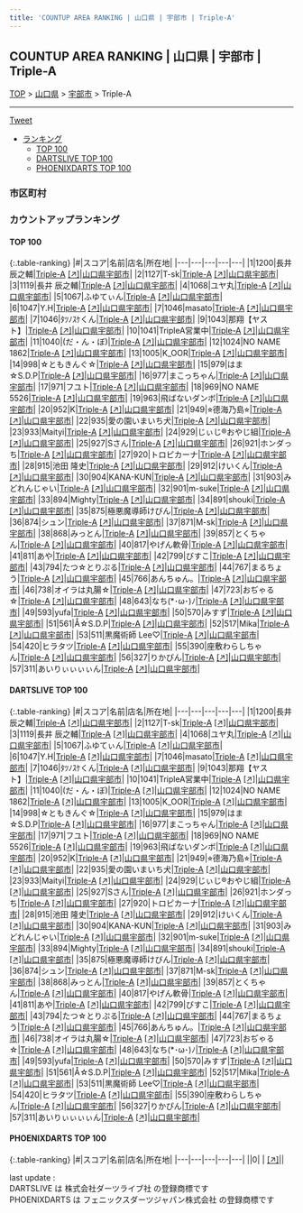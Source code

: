 ```yaml
---
title: 'COUNTUP AREA RANKING | 山口県 | 宇部市 | Triple-A'
---
```

## COUNTUP AREA RANKING | 山口県 | 宇部市 | Triple-A

[TOP](/darts/rank/) > [山口県](/darts/rank/山口県/) > [宇部市](/darts/rank/山口県/宇部市/) > Triple-A

___

<a href="https://twitter.com/share?ref_src=twsrc%5Etfw" data-text="COUNTUP AREA RANKING | 山口県宇部市Triple-A" class="twitter-share-button" data-hashtags="DARTSLIVE,PHOENIXDARTS,darts,ダーツ" data-show-count="false">Tweet</a>

* [ランキング](#カウントアップランキング)
    * [TOP 100](#top-100)
    * [DARTSLIVE TOP 100](#dartslive-top-100)
    * [PHOENIXDARTS TOP 100](#phoenixdarts-top-100)

### 市区町村

<ul>

</ul>

### カウントアップランキング

#### TOP 100



{:.table-ranking}
|#|スコア|名前|店名|所在地|
|---|---|---|---|---|
|1|1200|<span class="rank-name-dl">長井辰之輔</span>|<a href="/darts/rank/shops/3e99f50671b6b68c0d9b047a20a7ba1e.html">Triple-A</a> <a href="https://search.dartslive.com/jp/shop/3e99f50671b6b68c0d9b047a20a7ba1e">[↗]</a>|<a href="/darts/rank/山口県/宇部市">山口県宇部市</a>|
|2|1127|<span class="rank-name-dl">T-sk</span>|<a href="/darts/rank/shops/3e99f50671b6b68c0d9b047a20a7ba1e.html">Triple-A</a> <a href="https://search.dartslive.com/jp/shop/3e99f50671b6b68c0d9b047a20a7ba1e">[↗]</a>|<a href="/darts/rank/山口県/宇部市">山口県宇部市</a>|
|3|1119|<span class="rank-name-dl">長井 辰之輔</span>|<a href="/darts/rank/shops/3e99f50671b6b68c0d9b047a20a7ba1e.html">Triple-A</a> <a href="https://search.dartslive.com/jp/shop/3e99f50671b6b68c0d9b047a20a7ba1e">[↗]</a>|<a href="/darts/rank/山口県/宇部市">山口県宇部市</a>|
|4|1068|<span class="rank-name-dl">ユヤ丸</span>|<a href="/darts/rank/shops/3e99f50671b6b68c0d9b047a20a7ba1e.html">Triple-A</a> <a href="https://search.dartslive.com/jp/shop/3e99f50671b6b68c0d9b047a20a7ba1e">[↗]</a>|<a href="/darts/rank/山口県/宇部市">山口県宇部市</a>|
|5|1067|<span class="rank-name-dl">ふゆてぃん</span>|<a href="/darts/rank/shops/3e99f50671b6b68c0d9b047a20a7ba1e.html">Triple-A</a> <a href="https://search.dartslive.com/jp/shop/3e99f50671b6b68c0d9b047a20a7ba1e">[↗]</a>|<a href="/darts/rank/山口県/宇部市">山口県宇部市</a>|
|6|1047|<span class="rank-name-dl">Y.H</span>|<a href="/darts/rank/shops/3e99f50671b6b68c0d9b047a20a7ba1e.html">Triple-A</a> <a href="https://search.dartslive.com/jp/shop/3e99f50671b6b68c0d9b047a20a7ba1e">[↗]</a>|<a href="/darts/rank/山口県/宇部市">山口県宇部市</a>|
|7|1046|<span class="rank-name-dl">masato</span>|<a href="/darts/rank/shops/3e99f50671b6b68c0d9b047a20a7ba1e.html">Triple-A</a> <a href="https://search.dartslive.com/jp/shop/3e99f50671b6b68c0d9b047a20a7ba1e">[↗]</a>|<a href="/darts/rank/山口県/宇部市">山口県宇部市</a>|
|7|1046|<span class="rank-name-dl">ﾀﾂﾉｽｹくん</span>|<a href="/darts/rank/shops/3e99f50671b6b68c0d9b047a20a7ba1e.html">Triple-A</a> <a href="https://search.dartslive.com/jp/shop/3e99f50671b6b68c0d9b047a20a7ba1e">[↗]</a>|<a href="/darts/rank/山口県/宇部市">山口県宇部市</a>|
|9|1043|<span class="rank-name-dl">那翔【ヤスト】</span>|<a href="/darts/rank/shops/3e99f50671b6b68c0d9b047a20a7ba1e.html">Triple-A</a> <a href="https://search.dartslive.com/jp/shop/3e99f50671b6b68c0d9b047a20a7ba1e">[↗]</a>|<a href="/darts/rank/山口県/宇部市">山口県宇部市</a>|
|10|1041|<span class="rank-name-dl">TripleA営業中</span>|<a href="/darts/rank/shops/3e99f50671b6b68c0d9b047a20a7ba1e.html">Triple-A</a> <a href="https://search.dartslive.com/jp/shop/3e99f50671b6b68c0d9b047a20a7ba1e">[↗]</a>|<a href="/darts/rank/山口県/宇部市">山口県宇部市</a>|
|11|1040|<span class="rank-name-dl">(だ・ん・ぼ)</span>|<a href="/darts/rank/shops/3e99f50671b6b68c0d9b047a20a7ba1e.html">Triple-A</a> <a href="https://search.dartslive.com/jp/shop/3e99f50671b6b68c0d9b047a20a7ba1e">[↗]</a>|<a href="/darts/rank/山口県/宇部市">山口県宇部市</a>|
|12|1024|<span class="rank-name-dl">NO NAME 1862</span>|<a href="/darts/rank/shops/3e99f50671b6b68c0d9b047a20a7ba1e.html">Triple-A</a> <a href="https://search.dartslive.com/jp/shop/3e99f50671b6b68c0d9b047a20a7ba1e">[↗]</a>|<a href="/darts/rank/山口県/宇部市">山口県宇部市</a>|
|13|1005|<span class="rank-name-dl">K_OOR</span>|<a href="/darts/rank/shops/3e99f50671b6b68c0d9b047a20a7ba1e.html">Triple-A</a> <a href="https://search.dartslive.com/jp/shop/3e99f50671b6b68c0d9b047a20a7ba1e">[↗]</a>|<a href="/darts/rank/山口県/宇部市">山口県宇部市</a>|
|14|998|<span class="rank-name-dl">☆ともきんぐ☆</span>|<a href="/darts/rank/shops/3e99f50671b6b68c0d9b047a20a7ba1e.html">Triple-A</a> <a href="https://search.dartslive.com/jp/shop/3e99f50671b6b68c0d9b047a20a7ba1e">[↗]</a>|<a href="/darts/rank/山口県/宇部市">山口県宇部市</a>|
|15|979|<span class="rank-name-dl">はま☆S.D.P</span>|<a href="/darts/rank/shops/3e99f50671b6b68c0d9b047a20a7ba1e.html">Triple-A</a> <a href="https://search.dartslive.com/jp/shop/3e99f50671b6b68c0d9b047a20a7ba1e">[↗]</a>|<a href="/darts/rank/山口県/宇部市">山口県宇部市</a>|
|16|977|<span class="rank-name-dl">まこっちゃん</span>|<a href="/darts/rank/shops/3e99f50671b6b68c0d9b047a20a7ba1e.html">Triple-A</a> <a href="https://search.dartslive.com/jp/shop/3e99f50671b6b68c0d9b047a20a7ba1e">[↗]</a>|<a href="/darts/rank/山口県/宇部市">山口県宇部市</a>|
|17|971|<span class="rank-name-dl">フユト</span>|<a href="/darts/rank/shops/3e99f50671b6b68c0d9b047a20a7ba1e.html">Triple-A</a> <a href="https://search.dartslive.com/jp/shop/3e99f50671b6b68c0d9b047a20a7ba1e">[↗]</a>|<a href="/darts/rank/山口県/宇部市">山口県宇部市</a>|
|18|969|<span class="rank-name-dl">NO NAME 5526</span>|<a href="/darts/rank/shops/3e99f50671b6b68c0d9b047a20a7ba1e.html">Triple-A</a> <a href="https://search.dartslive.com/jp/shop/3e99f50671b6b68c0d9b047a20a7ba1e">[↗]</a>|<a href="/darts/rank/山口県/宇部市">山口県宇部市</a>|
|19|963|<span class="rank-name-dl">飛ばないダンボ</span>|<a href="/darts/rank/shops/3e99f50671b6b68c0d9b047a20a7ba1e.html">Triple-A</a> <a href="https://search.dartslive.com/jp/shop/3e99f50671b6b68c0d9b047a20a7ba1e">[↗]</a>|<a href="/darts/rank/山口県/宇部市">山口県宇部市</a>|
|20|952|<span class="rank-name-dl">K</span>|<a href="/darts/rank/shops/3e99f50671b6b68c0d9b047a20a7ba1e.html">Triple-A</a> <a href="https://search.dartslive.com/jp/shop/3e99f50671b6b68c0d9b047a20a7ba1e">[↗]</a>|<a href="/darts/rank/山口県/宇部市">山口県宇部市</a>|
|21|949|<span class="rank-name-dl">⭐︎德海乃島⭐︎</span>|<a href="/darts/rank/shops/3e99f50671b6b68c0d9b047a20a7ba1e.html">Triple-A</a> <a href="https://search.dartslive.com/jp/shop/3e99f50671b6b68c0d9b047a20a7ba1e">[↗]</a>|<a href="/darts/rank/山口県/宇部市">山口県宇部市</a>|
|22|935|<span class="rank-name-dl">愛の園いまいち犬</span>|<a href="/darts/rank/shops/3e99f50671b6b68c0d9b047a20a7ba1e.html">Triple-A</a> <a href="https://search.dartslive.com/jp/shop/3e99f50671b6b68c0d9b047a20a7ba1e">[↗]</a>|<a href="/darts/rank/山口県/宇部市">山口県宇部市</a>|
|23|933|<span class="rank-name-dl">Maityi</span>|<a href="/darts/rank/shops/3e99f50671b6b68c0d9b047a20a7ba1e.html">Triple-A</a> <a href="https://search.dartslive.com/jp/shop/3e99f50671b6b68c0d9b047a20a7ba1e">[↗]</a>|<a href="/darts/rank/山口県/宇部市">山口県宇部市</a>|
|24|929|<span class="rank-name-dl">じぃじ®おやじ組</span>|<a href="/darts/rank/shops/3e99f50671b6b68c0d9b047a20a7ba1e.html">Triple-A</a> <a href="https://search.dartslive.com/jp/shop/3e99f50671b6b68c0d9b047a20a7ba1e">[↗]</a>|<a href="/darts/rank/山口県/宇部市">山口県宇部市</a>|
|25|927|<span class="rank-name-dl">Sさん</span>|<a href="/darts/rank/shops/3e99f50671b6b68c0d9b047a20a7ba1e.html">Triple-A</a> <a href="https://search.dartslive.com/jp/shop/3e99f50671b6b68c0d9b047a20a7ba1e">[↗]</a>|<a href="/darts/rank/山口県/宇部市">山口県宇部市</a>|
|26|921|<span class="rank-name-dl">ホンダっち</span>|<a href="/darts/rank/shops/3e99f50671b6b68c0d9b047a20a7ba1e.html">Triple-A</a> <a href="https://search.dartslive.com/jp/shop/3e99f50671b6b68c0d9b047a20a7ba1e">[↗]</a>|<a href="/darts/rank/山口県/宇部市">山口県宇部市</a>|
|27|920|<span class="rank-name-dl">トロピカーナ</span>|<a href="/darts/rank/shops/3e99f50671b6b68c0d9b047a20a7ba1e.html">Triple-A</a> <a href="https://search.dartslive.com/jp/shop/3e99f50671b6b68c0d9b047a20a7ba1e">[↗]</a>|<a href="/darts/rank/山口県/宇部市">山口県宇部市</a>|
|28|915|<span class="rank-name-dl">池田 隆史</span>|<a href="/darts/rank/shops/3e99f50671b6b68c0d9b047a20a7ba1e.html">Triple-A</a> <a href="https://search.dartslive.com/jp/shop/3e99f50671b6b68c0d9b047a20a7ba1e">[↗]</a>|<a href="/darts/rank/山口県/宇部市">山口県宇部市</a>|
|29|912|<span class="rank-name-dl">けいくん</span>|<a href="/darts/rank/shops/3e99f50671b6b68c0d9b047a20a7ba1e.html">Triple-A</a> <a href="https://search.dartslive.com/jp/shop/3e99f50671b6b68c0d9b047a20a7ba1e">[↗]</a>|<a href="/darts/rank/山口県/宇部市">山口県宇部市</a>|
|30|904|<span class="rank-name-dl">KANA-KUN</span>|<a href="/darts/rank/shops/3e99f50671b6b68c0d9b047a20a7ba1e.html">Triple-A</a> <a href="https://search.dartslive.com/jp/shop/3e99f50671b6b68c0d9b047a20a7ba1e">[↗]</a>|<a href="/darts/rank/山口県/宇部市">山口県宇部市</a>|
|31|903|<span class="rank-name-dl">みどれんじゃい</span>|<a href="/darts/rank/shops/3e99f50671b6b68c0d9b047a20a7ba1e.html">Triple-A</a> <a href="https://search.dartslive.com/jp/shop/3e99f50671b6b68c0d9b047a20a7ba1e">[↗]</a>|<a href="/darts/rank/山口県/宇部市">山口県宇部市</a>|
|32|901|<span class="rank-name-dl">m-suke</span>|<a href="/darts/rank/shops/3e99f50671b6b68c0d9b047a20a7ba1e.html">Triple-A</a> <a href="https://search.dartslive.com/jp/shop/3e99f50671b6b68c0d9b047a20a7ba1e">[↗]</a>|<a href="/darts/rank/山口県/宇部市">山口県宇部市</a>|
|33|894|<span class="rank-name-dl">Mighty</span>|<a href="/darts/rank/shops/3e99f50671b6b68c0d9b047a20a7ba1e.html">Triple-A</a> <a href="https://search.dartslive.com/jp/shop/3e99f50671b6b68c0d9b047a20a7ba1e">[↗]</a>|<a href="/darts/rank/山口県/宇部市">山口県宇部市</a>|
|34|891|<span class="rank-name-dl">shouki</span>|<a href="/darts/rank/shops/3e99f50671b6b68c0d9b047a20a7ba1e.html">Triple-A</a> <a href="https://search.dartslive.com/jp/shop/3e99f50671b6b68c0d9b047a20a7ba1e">[↗]</a>|<a href="/darts/rank/山口県/宇部市">山口県宇部市</a>|
|35|875|<span class="rank-name-dl">極悪魔導師けびん</span>|<a href="/darts/rank/shops/3e99f50671b6b68c0d9b047a20a7ba1e.html">Triple-A</a> <a href="https://search.dartslive.com/jp/shop/3e99f50671b6b68c0d9b047a20a7ba1e">[↗]</a>|<a href="/darts/rank/山口県/宇部市">山口県宇部市</a>|
|36|874|<span class="rank-name-dl">シュン</span>|<a href="/darts/rank/shops/3e99f50671b6b68c0d9b047a20a7ba1e.html">Triple-A</a> <a href="https://search.dartslive.com/jp/shop/3e99f50671b6b68c0d9b047a20a7ba1e">[↗]</a>|<a href="/darts/rank/山口県/宇部市">山口県宇部市</a>|
|37|871|<span class="rank-name-dl">M-sk</span>|<a href="/darts/rank/shops/3e99f50671b6b68c0d9b047a20a7ba1e.html">Triple-A</a> <a href="https://search.dartslive.com/jp/shop/3e99f50671b6b68c0d9b047a20a7ba1e">[↗]</a>|<a href="/darts/rank/山口県/宇部市">山口県宇部市</a>|
|38|868|<span class="rank-name-dl">みっとん</span>|<a href="/darts/rank/shops/3e99f50671b6b68c0d9b047a20a7ba1e.html">Triple-A</a> <a href="https://search.dartslive.com/jp/shop/3e99f50671b6b68c0d9b047a20a7ba1e">[↗]</a>|<a href="/darts/rank/山口県/宇部市">山口県宇部市</a>|
|39|857|<span class="rank-name-dl">とくちゃん</span>|<a href="/darts/rank/shops/3e99f50671b6b68c0d9b047a20a7ba1e.html">Triple-A</a> <a href="https://search.dartslive.com/jp/shop/3e99f50671b6b68c0d9b047a20a7ba1e">[↗]</a>|<a href="/darts/rank/山口県/宇部市">山口県宇部市</a>|
|40|817|<span class="rank-name-dl">やげん軟骨</span>|<a href="/darts/rank/shops/3e99f50671b6b68c0d9b047a20a7ba1e.html">Triple-A</a> <a href="https://search.dartslive.com/jp/shop/3e99f50671b6b68c0d9b047a20a7ba1e">[↗]</a>|<a href="/darts/rank/山口県/宇部市">山口県宇部市</a>|
|41|811|<span class="rank-name-dl">あや</span>|<a href="/darts/rank/shops/3e99f50671b6b68c0d9b047a20a7ba1e.html">Triple-A</a> <a href="https://search.dartslive.com/jp/shop/3e99f50671b6b68c0d9b047a20a7ba1e">[↗]</a>|<a href="/darts/rank/山口県/宇部市">山口県宇部市</a>|
|42|799|<span class="rank-name-dl">びすこ</span>|<a href="/darts/rank/shops/3e99f50671b6b68c0d9b047a20a7ba1e.html">Triple-A</a> <a href="https://search.dartslive.com/jp/shop/3e99f50671b6b68c0d9b047a20a7ba1e">[↗]</a>|<a href="/darts/rank/山口県/宇部市">山口県宇部市</a>|
|43|794|<span class="rank-name-dl">たつ☆とりぷる</span>|<a href="/darts/rank/shops/3e99f50671b6b68c0d9b047a20a7ba1e.html">Triple-A</a> <a href="https://search.dartslive.com/jp/shop/3e99f50671b6b68c0d9b047a20a7ba1e">[↗]</a>|<a href="/darts/rank/山口県/宇部市">山口県宇部市</a>|
|44|767|<span class="rank-name-dl">まるちょう</span>|<a href="/darts/rank/shops/3e99f50671b6b68c0d9b047a20a7ba1e.html">Triple-A</a> <a href="https://search.dartslive.com/jp/shop/3e99f50671b6b68c0d9b047a20a7ba1e">[↗]</a>|<a href="/darts/rank/山口県/宇部市">山口県宇部市</a>|
|45|766|<span class="rank-name-dl">あんちゅん。</span>|<a href="/darts/rank/shops/3e99f50671b6b68c0d9b047a20a7ba1e.html">Triple-A</a> <a href="https://search.dartslive.com/jp/shop/3e99f50671b6b68c0d9b047a20a7ba1e">[↗]</a>|<a href="/darts/rank/山口県/宇部市">山口県宇部市</a>|
|46|738|<span class="rank-name-dl">オイラは丸腸☆</span>|<a href="/darts/rank/shops/3e99f50671b6b68c0d9b047a20a7ba1e.html">Triple-A</a> <a href="https://search.dartslive.com/jp/shop/3e99f50671b6b68c0d9b047a20a7ba1e">[↗]</a>|<a href="/darts/rank/山口県/宇部市">山口県宇部市</a>|
|47|723|<span class="rank-name-dl">おぢゃる☆</span>|<a href="/darts/rank/shops/3e99f50671b6b68c0d9b047a20a7ba1e.html">Triple-A</a> <a href="https://search.dartslive.com/jp/shop/3e99f50671b6b68c0d9b047a20a7ba1e">[↗]</a>|<a href="/darts/rank/山口県/宇部市">山口県宇部市</a>|
|48|643|<span class="rank-name-dl">なち(*･ω･)ﾉ</span>|<a href="/darts/rank/shops/3e99f50671b6b68c0d9b047a20a7ba1e.html">Triple-A</a> <a href="https://search.dartslive.com/jp/shop/3e99f50671b6b68c0d9b047a20a7ba1e">[↗]</a>|<a href="/darts/rank/山口県/宇部市">山口県宇部市</a>|
|49|593|<span class="rank-name-dl">yufa</span>|<a href="/darts/rank/shops/3e99f50671b6b68c0d9b047a20a7ba1e.html">Triple-A</a> <a href="https://search.dartslive.com/jp/shop/3e99f50671b6b68c0d9b047a20a7ba1e">[↗]</a>|<a href="/darts/rank/山口県/宇部市">山口県宇部市</a>|
|50|570|<span class="rank-name-dl">みすず</span>|<a href="/darts/rank/shops/3e99f50671b6b68c0d9b047a20a7ba1e.html">Triple-A</a> <a href="https://search.dartslive.com/jp/shop/3e99f50671b6b68c0d9b047a20a7ba1e">[↗]</a>|<a href="/darts/rank/山口県/宇部市">山口県宇部市</a>|
|51|561|<span class="rank-name-dl">Å☆S.D.P</span>|<a href="/darts/rank/shops/3e99f50671b6b68c0d9b047a20a7ba1e.html">Triple-A</a> <a href="https://search.dartslive.com/jp/shop/3e99f50671b6b68c0d9b047a20a7ba1e">[↗]</a>|<a href="/darts/rank/山口県/宇部市">山口県宇部市</a>|
|52|517|<span class="rank-name-dl">Mika</span>|<a href="/darts/rank/shops/3e99f50671b6b68c0d9b047a20a7ba1e.html">Triple-A</a> <a href="https://search.dartslive.com/jp/shop/3e99f50671b6b68c0d9b047a20a7ba1e">[↗]</a>|<a href="/darts/rank/山口県/宇部市">山口県宇部市</a>|
|53|511|<span class="rank-name-dl">黒魔術師 Lee♡</span>|<a href="/darts/rank/shops/3e99f50671b6b68c0d9b047a20a7ba1e.html">Triple-A</a> <a href="https://search.dartslive.com/jp/shop/3e99f50671b6b68c0d9b047a20a7ba1e">[↗]</a>|<a href="/darts/rank/山口県/宇部市">山口県宇部市</a>|
|54|420|<span class="rank-name-dl">ヒラタツ</span>|<a href="/darts/rank/shops/3e99f50671b6b68c0d9b047a20a7ba1e.html">Triple-A</a> <a href="https://search.dartslive.com/jp/shop/3e99f50671b6b68c0d9b047a20a7ba1e">[↗]</a>|<a href="/darts/rank/山口県/宇部市">山口県宇部市</a>|
|55|390|<span class="rank-name-dl">座敷わらしちゃん</span>|<a href="/darts/rank/shops/3e99f50671b6b68c0d9b047a20a7ba1e.html">Triple-A</a> <a href="https://search.dartslive.com/jp/shop/3e99f50671b6b68c0d9b047a20a7ba1e">[↗]</a>|<a href="/darts/rank/山口県/宇部市">山口県宇部市</a>|
|56|327|<span class="rank-name-dl">りかぴん</span>|<a href="/darts/rank/shops/3e99f50671b6b68c0d9b047a20a7ba1e.html">Triple-A</a> <a href="https://search.dartslive.com/jp/shop/3e99f50671b6b68c0d9b047a20a7ba1e">[↗]</a>|<a href="/darts/rank/山口県/宇部市">山口県宇部市</a>|
|57|311|<span class="rank-name-dl">あいりぃぃぃぃん</span>|<a href="/darts/rank/shops/3e99f50671b6b68c0d9b047a20a7ba1e.html">Triple-A</a> <a href="https://search.dartslive.com/jp/shop/3e99f50671b6b68c0d9b047a20a7ba1e">[↗]</a>|<a href="/darts/rank/山口県/宇部市">山口県宇部市</a>|


#### DARTSLIVE TOP 100



{:.table-ranking}
|#|スコア|名前|店名|所在地|
|---|---|---|---|---|
|1|1200|<span class="rank-name-dl">長井辰之輔</span>|<a href="/darts/rank/shops/3e99f50671b6b68c0d9b047a20a7ba1e.html">Triple-A</a> <a href="https://search.dartslive.com/jp/shop/3e99f50671b6b68c0d9b047a20a7ba1e">[↗]</a>|<a href="/darts/rank/山口県/宇部市">山口県宇部市</a>|
|2|1127|<span class="rank-name-dl">T-sk</span>|<a href="/darts/rank/shops/3e99f50671b6b68c0d9b047a20a7ba1e.html">Triple-A</a> <a href="https://search.dartslive.com/jp/shop/3e99f50671b6b68c0d9b047a20a7ba1e">[↗]</a>|<a href="/darts/rank/山口県/宇部市">山口県宇部市</a>|
|3|1119|<span class="rank-name-dl">長井 辰之輔</span>|<a href="/darts/rank/shops/3e99f50671b6b68c0d9b047a20a7ba1e.html">Triple-A</a> <a href="https://search.dartslive.com/jp/shop/3e99f50671b6b68c0d9b047a20a7ba1e">[↗]</a>|<a href="/darts/rank/山口県/宇部市">山口県宇部市</a>|
|4|1068|<span class="rank-name-dl">ユヤ丸</span>|<a href="/darts/rank/shops/3e99f50671b6b68c0d9b047a20a7ba1e.html">Triple-A</a> <a href="https://search.dartslive.com/jp/shop/3e99f50671b6b68c0d9b047a20a7ba1e">[↗]</a>|<a href="/darts/rank/山口県/宇部市">山口県宇部市</a>|
|5|1067|<span class="rank-name-dl">ふゆてぃん</span>|<a href="/darts/rank/shops/3e99f50671b6b68c0d9b047a20a7ba1e.html">Triple-A</a> <a href="https://search.dartslive.com/jp/shop/3e99f50671b6b68c0d9b047a20a7ba1e">[↗]</a>|<a href="/darts/rank/山口県/宇部市">山口県宇部市</a>|
|6|1047|<span class="rank-name-dl">Y.H</span>|<a href="/darts/rank/shops/3e99f50671b6b68c0d9b047a20a7ba1e.html">Triple-A</a> <a href="https://search.dartslive.com/jp/shop/3e99f50671b6b68c0d9b047a20a7ba1e">[↗]</a>|<a href="/darts/rank/山口県/宇部市">山口県宇部市</a>|
|7|1046|<span class="rank-name-dl">masato</span>|<a href="/darts/rank/shops/3e99f50671b6b68c0d9b047a20a7ba1e.html">Triple-A</a> <a href="https://search.dartslive.com/jp/shop/3e99f50671b6b68c0d9b047a20a7ba1e">[↗]</a>|<a href="/darts/rank/山口県/宇部市">山口県宇部市</a>|
|7|1046|<span class="rank-name-dl">ﾀﾂﾉｽｹくん</span>|<a href="/darts/rank/shops/3e99f50671b6b68c0d9b047a20a7ba1e.html">Triple-A</a> <a href="https://search.dartslive.com/jp/shop/3e99f50671b6b68c0d9b047a20a7ba1e">[↗]</a>|<a href="/darts/rank/山口県/宇部市">山口県宇部市</a>|
|9|1043|<span class="rank-name-dl">那翔【ヤスト】</span>|<a href="/darts/rank/shops/3e99f50671b6b68c0d9b047a20a7ba1e.html">Triple-A</a> <a href="https://search.dartslive.com/jp/shop/3e99f50671b6b68c0d9b047a20a7ba1e">[↗]</a>|<a href="/darts/rank/山口県/宇部市">山口県宇部市</a>|
|10|1041|<span class="rank-name-dl">TripleA営業中</span>|<a href="/darts/rank/shops/3e99f50671b6b68c0d9b047a20a7ba1e.html">Triple-A</a> <a href="https://search.dartslive.com/jp/shop/3e99f50671b6b68c0d9b047a20a7ba1e">[↗]</a>|<a href="/darts/rank/山口県/宇部市">山口県宇部市</a>|
|11|1040|<span class="rank-name-dl">(だ・ん・ぼ)</span>|<a href="/darts/rank/shops/3e99f50671b6b68c0d9b047a20a7ba1e.html">Triple-A</a> <a href="https://search.dartslive.com/jp/shop/3e99f50671b6b68c0d9b047a20a7ba1e">[↗]</a>|<a href="/darts/rank/山口県/宇部市">山口県宇部市</a>|
|12|1024|<span class="rank-name-dl">NO NAME 1862</span>|<a href="/darts/rank/shops/3e99f50671b6b68c0d9b047a20a7ba1e.html">Triple-A</a> <a href="https://search.dartslive.com/jp/shop/3e99f50671b6b68c0d9b047a20a7ba1e">[↗]</a>|<a href="/darts/rank/山口県/宇部市">山口県宇部市</a>|
|13|1005|<span class="rank-name-dl">K_OOR</span>|<a href="/darts/rank/shops/3e99f50671b6b68c0d9b047a20a7ba1e.html">Triple-A</a> <a href="https://search.dartslive.com/jp/shop/3e99f50671b6b68c0d9b047a20a7ba1e">[↗]</a>|<a href="/darts/rank/山口県/宇部市">山口県宇部市</a>|
|14|998|<span class="rank-name-dl">☆ともきんぐ☆</span>|<a href="/darts/rank/shops/3e99f50671b6b68c0d9b047a20a7ba1e.html">Triple-A</a> <a href="https://search.dartslive.com/jp/shop/3e99f50671b6b68c0d9b047a20a7ba1e">[↗]</a>|<a href="/darts/rank/山口県/宇部市">山口県宇部市</a>|
|15|979|<span class="rank-name-dl">はま☆S.D.P</span>|<a href="/darts/rank/shops/3e99f50671b6b68c0d9b047a20a7ba1e.html">Triple-A</a> <a href="https://search.dartslive.com/jp/shop/3e99f50671b6b68c0d9b047a20a7ba1e">[↗]</a>|<a href="/darts/rank/山口県/宇部市">山口県宇部市</a>|
|16|977|<span class="rank-name-dl">まこっちゃん</span>|<a href="/darts/rank/shops/3e99f50671b6b68c0d9b047a20a7ba1e.html">Triple-A</a> <a href="https://search.dartslive.com/jp/shop/3e99f50671b6b68c0d9b047a20a7ba1e">[↗]</a>|<a href="/darts/rank/山口県/宇部市">山口県宇部市</a>|
|17|971|<span class="rank-name-dl">フユト</span>|<a href="/darts/rank/shops/3e99f50671b6b68c0d9b047a20a7ba1e.html">Triple-A</a> <a href="https://search.dartslive.com/jp/shop/3e99f50671b6b68c0d9b047a20a7ba1e">[↗]</a>|<a href="/darts/rank/山口県/宇部市">山口県宇部市</a>|
|18|969|<span class="rank-name-dl">NO NAME 5526</span>|<a href="/darts/rank/shops/3e99f50671b6b68c0d9b047a20a7ba1e.html">Triple-A</a> <a href="https://search.dartslive.com/jp/shop/3e99f50671b6b68c0d9b047a20a7ba1e">[↗]</a>|<a href="/darts/rank/山口県/宇部市">山口県宇部市</a>|
|19|963|<span class="rank-name-dl">飛ばないダンボ</span>|<a href="/darts/rank/shops/3e99f50671b6b68c0d9b047a20a7ba1e.html">Triple-A</a> <a href="https://search.dartslive.com/jp/shop/3e99f50671b6b68c0d9b047a20a7ba1e">[↗]</a>|<a href="/darts/rank/山口県/宇部市">山口県宇部市</a>|
|20|952|<span class="rank-name-dl">K</span>|<a href="/darts/rank/shops/3e99f50671b6b68c0d9b047a20a7ba1e.html">Triple-A</a> <a href="https://search.dartslive.com/jp/shop/3e99f50671b6b68c0d9b047a20a7ba1e">[↗]</a>|<a href="/darts/rank/山口県/宇部市">山口県宇部市</a>|
|21|949|<span class="rank-name-dl">⭐︎德海乃島⭐︎</span>|<a href="/darts/rank/shops/3e99f50671b6b68c0d9b047a20a7ba1e.html">Triple-A</a> <a href="https://search.dartslive.com/jp/shop/3e99f50671b6b68c0d9b047a20a7ba1e">[↗]</a>|<a href="/darts/rank/山口県/宇部市">山口県宇部市</a>|
|22|935|<span class="rank-name-dl">愛の園いまいち犬</span>|<a href="/darts/rank/shops/3e99f50671b6b68c0d9b047a20a7ba1e.html">Triple-A</a> <a href="https://search.dartslive.com/jp/shop/3e99f50671b6b68c0d9b047a20a7ba1e">[↗]</a>|<a href="/darts/rank/山口県/宇部市">山口県宇部市</a>|
|23|933|<span class="rank-name-dl">Maityi</span>|<a href="/darts/rank/shops/3e99f50671b6b68c0d9b047a20a7ba1e.html">Triple-A</a> <a href="https://search.dartslive.com/jp/shop/3e99f50671b6b68c0d9b047a20a7ba1e">[↗]</a>|<a href="/darts/rank/山口県/宇部市">山口県宇部市</a>|
|24|929|<span class="rank-name-dl">じぃじ®おやじ組</span>|<a href="/darts/rank/shops/3e99f50671b6b68c0d9b047a20a7ba1e.html">Triple-A</a> <a href="https://search.dartslive.com/jp/shop/3e99f50671b6b68c0d9b047a20a7ba1e">[↗]</a>|<a href="/darts/rank/山口県/宇部市">山口県宇部市</a>|
|25|927|<span class="rank-name-dl">Sさん</span>|<a href="/darts/rank/shops/3e99f50671b6b68c0d9b047a20a7ba1e.html">Triple-A</a> <a href="https://search.dartslive.com/jp/shop/3e99f50671b6b68c0d9b047a20a7ba1e">[↗]</a>|<a href="/darts/rank/山口県/宇部市">山口県宇部市</a>|
|26|921|<span class="rank-name-dl">ホンダっち</span>|<a href="/darts/rank/shops/3e99f50671b6b68c0d9b047a20a7ba1e.html">Triple-A</a> <a href="https://search.dartslive.com/jp/shop/3e99f50671b6b68c0d9b047a20a7ba1e">[↗]</a>|<a href="/darts/rank/山口県/宇部市">山口県宇部市</a>|
|27|920|<span class="rank-name-dl">トロピカーナ</span>|<a href="/darts/rank/shops/3e99f50671b6b68c0d9b047a20a7ba1e.html">Triple-A</a> <a href="https://search.dartslive.com/jp/shop/3e99f50671b6b68c0d9b047a20a7ba1e">[↗]</a>|<a href="/darts/rank/山口県/宇部市">山口県宇部市</a>|
|28|915|<span class="rank-name-dl">池田 隆史</span>|<a href="/darts/rank/shops/3e99f50671b6b68c0d9b047a20a7ba1e.html">Triple-A</a> <a href="https://search.dartslive.com/jp/shop/3e99f50671b6b68c0d9b047a20a7ba1e">[↗]</a>|<a href="/darts/rank/山口県/宇部市">山口県宇部市</a>|
|29|912|<span class="rank-name-dl">けいくん</span>|<a href="/darts/rank/shops/3e99f50671b6b68c0d9b047a20a7ba1e.html">Triple-A</a> <a href="https://search.dartslive.com/jp/shop/3e99f50671b6b68c0d9b047a20a7ba1e">[↗]</a>|<a href="/darts/rank/山口県/宇部市">山口県宇部市</a>|
|30|904|<span class="rank-name-dl">KANA-KUN</span>|<a href="/darts/rank/shops/3e99f50671b6b68c0d9b047a20a7ba1e.html">Triple-A</a> <a href="https://search.dartslive.com/jp/shop/3e99f50671b6b68c0d9b047a20a7ba1e">[↗]</a>|<a href="/darts/rank/山口県/宇部市">山口県宇部市</a>|
|31|903|<span class="rank-name-dl">みどれんじゃい</span>|<a href="/darts/rank/shops/3e99f50671b6b68c0d9b047a20a7ba1e.html">Triple-A</a> <a href="https://search.dartslive.com/jp/shop/3e99f50671b6b68c0d9b047a20a7ba1e">[↗]</a>|<a href="/darts/rank/山口県/宇部市">山口県宇部市</a>|
|32|901|<span class="rank-name-dl">m-suke</span>|<a href="/darts/rank/shops/3e99f50671b6b68c0d9b047a20a7ba1e.html">Triple-A</a> <a href="https://search.dartslive.com/jp/shop/3e99f50671b6b68c0d9b047a20a7ba1e">[↗]</a>|<a href="/darts/rank/山口県/宇部市">山口県宇部市</a>|
|33|894|<span class="rank-name-dl">Mighty</span>|<a href="/darts/rank/shops/3e99f50671b6b68c0d9b047a20a7ba1e.html">Triple-A</a> <a href="https://search.dartslive.com/jp/shop/3e99f50671b6b68c0d9b047a20a7ba1e">[↗]</a>|<a href="/darts/rank/山口県/宇部市">山口県宇部市</a>|
|34|891|<span class="rank-name-dl">shouki</span>|<a href="/darts/rank/shops/3e99f50671b6b68c0d9b047a20a7ba1e.html">Triple-A</a> <a href="https://search.dartslive.com/jp/shop/3e99f50671b6b68c0d9b047a20a7ba1e">[↗]</a>|<a href="/darts/rank/山口県/宇部市">山口県宇部市</a>|
|35|875|<span class="rank-name-dl">極悪魔導師けびん</span>|<a href="/darts/rank/shops/3e99f50671b6b68c0d9b047a20a7ba1e.html">Triple-A</a> <a href="https://search.dartslive.com/jp/shop/3e99f50671b6b68c0d9b047a20a7ba1e">[↗]</a>|<a href="/darts/rank/山口県/宇部市">山口県宇部市</a>|
|36|874|<span class="rank-name-dl">シュン</span>|<a href="/darts/rank/shops/3e99f50671b6b68c0d9b047a20a7ba1e.html">Triple-A</a> <a href="https://search.dartslive.com/jp/shop/3e99f50671b6b68c0d9b047a20a7ba1e">[↗]</a>|<a href="/darts/rank/山口県/宇部市">山口県宇部市</a>|
|37|871|<span class="rank-name-dl">M-sk</span>|<a href="/darts/rank/shops/3e99f50671b6b68c0d9b047a20a7ba1e.html">Triple-A</a> <a href="https://search.dartslive.com/jp/shop/3e99f50671b6b68c0d9b047a20a7ba1e">[↗]</a>|<a href="/darts/rank/山口県/宇部市">山口県宇部市</a>|
|38|868|<span class="rank-name-dl">みっとん</span>|<a href="/darts/rank/shops/3e99f50671b6b68c0d9b047a20a7ba1e.html">Triple-A</a> <a href="https://search.dartslive.com/jp/shop/3e99f50671b6b68c0d9b047a20a7ba1e">[↗]</a>|<a href="/darts/rank/山口県/宇部市">山口県宇部市</a>|
|39|857|<span class="rank-name-dl">とくちゃん</span>|<a href="/darts/rank/shops/3e99f50671b6b68c0d9b047a20a7ba1e.html">Triple-A</a> <a href="https://search.dartslive.com/jp/shop/3e99f50671b6b68c0d9b047a20a7ba1e">[↗]</a>|<a href="/darts/rank/山口県/宇部市">山口県宇部市</a>|
|40|817|<span class="rank-name-dl">やげん軟骨</span>|<a href="/darts/rank/shops/3e99f50671b6b68c0d9b047a20a7ba1e.html">Triple-A</a> <a href="https://search.dartslive.com/jp/shop/3e99f50671b6b68c0d9b047a20a7ba1e">[↗]</a>|<a href="/darts/rank/山口県/宇部市">山口県宇部市</a>|
|41|811|<span class="rank-name-dl">あや</span>|<a href="/darts/rank/shops/3e99f50671b6b68c0d9b047a20a7ba1e.html">Triple-A</a> <a href="https://search.dartslive.com/jp/shop/3e99f50671b6b68c0d9b047a20a7ba1e">[↗]</a>|<a href="/darts/rank/山口県/宇部市">山口県宇部市</a>|
|42|799|<span class="rank-name-dl">びすこ</span>|<a href="/darts/rank/shops/3e99f50671b6b68c0d9b047a20a7ba1e.html">Triple-A</a> <a href="https://search.dartslive.com/jp/shop/3e99f50671b6b68c0d9b047a20a7ba1e">[↗]</a>|<a href="/darts/rank/山口県/宇部市">山口県宇部市</a>|
|43|794|<span class="rank-name-dl">たつ☆とりぷる</span>|<a href="/darts/rank/shops/3e99f50671b6b68c0d9b047a20a7ba1e.html">Triple-A</a> <a href="https://search.dartslive.com/jp/shop/3e99f50671b6b68c0d9b047a20a7ba1e">[↗]</a>|<a href="/darts/rank/山口県/宇部市">山口県宇部市</a>|
|44|767|<span class="rank-name-dl">まるちょう</span>|<a href="/darts/rank/shops/3e99f50671b6b68c0d9b047a20a7ba1e.html">Triple-A</a> <a href="https://search.dartslive.com/jp/shop/3e99f50671b6b68c0d9b047a20a7ba1e">[↗]</a>|<a href="/darts/rank/山口県/宇部市">山口県宇部市</a>|
|45|766|<span class="rank-name-dl">あんちゅん。</span>|<a href="/darts/rank/shops/3e99f50671b6b68c0d9b047a20a7ba1e.html">Triple-A</a> <a href="https://search.dartslive.com/jp/shop/3e99f50671b6b68c0d9b047a20a7ba1e">[↗]</a>|<a href="/darts/rank/山口県/宇部市">山口県宇部市</a>|
|46|738|<span class="rank-name-dl">オイラは丸腸☆</span>|<a href="/darts/rank/shops/3e99f50671b6b68c0d9b047a20a7ba1e.html">Triple-A</a> <a href="https://search.dartslive.com/jp/shop/3e99f50671b6b68c0d9b047a20a7ba1e">[↗]</a>|<a href="/darts/rank/山口県/宇部市">山口県宇部市</a>|
|47|723|<span class="rank-name-dl">おぢゃる☆</span>|<a href="/darts/rank/shops/3e99f50671b6b68c0d9b047a20a7ba1e.html">Triple-A</a> <a href="https://search.dartslive.com/jp/shop/3e99f50671b6b68c0d9b047a20a7ba1e">[↗]</a>|<a href="/darts/rank/山口県/宇部市">山口県宇部市</a>|
|48|643|<span class="rank-name-dl">なち(*･ω･)ﾉ</span>|<a href="/darts/rank/shops/3e99f50671b6b68c0d9b047a20a7ba1e.html">Triple-A</a> <a href="https://search.dartslive.com/jp/shop/3e99f50671b6b68c0d9b047a20a7ba1e">[↗]</a>|<a href="/darts/rank/山口県/宇部市">山口県宇部市</a>|
|49|593|<span class="rank-name-dl">yufa</span>|<a href="/darts/rank/shops/3e99f50671b6b68c0d9b047a20a7ba1e.html">Triple-A</a> <a href="https://search.dartslive.com/jp/shop/3e99f50671b6b68c0d9b047a20a7ba1e">[↗]</a>|<a href="/darts/rank/山口県/宇部市">山口県宇部市</a>|
|50|570|<span class="rank-name-dl">みすず</span>|<a href="/darts/rank/shops/3e99f50671b6b68c0d9b047a20a7ba1e.html">Triple-A</a> <a href="https://search.dartslive.com/jp/shop/3e99f50671b6b68c0d9b047a20a7ba1e">[↗]</a>|<a href="/darts/rank/山口県/宇部市">山口県宇部市</a>|
|51|561|<span class="rank-name-dl">Å☆S.D.P</span>|<a href="/darts/rank/shops/3e99f50671b6b68c0d9b047a20a7ba1e.html">Triple-A</a> <a href="https://search.dartslive.com/jp/shop/3e99f50671b6b68c0d9b047a20a7ba1e">[↗]</a>|<a href="/darts/rank/山口県/宇部市">山口県宇部市</a>|
|52|517|<span class="rank-name-dl">Mika</span>|<a href="/darts/rank/shops/3e99f50671b6b68c0d9b047a20a7ba1e.html">Triple-A</a> <a href="https://search.dartslive.com/jp/shop/3e99f50671b6b68c0d9b047a20a7ba1e">[↗]</a>|<a href="/darts/rank/山口県/宇部市">山口県宇部市</a>|
|53|511|<span class="rank-name-dl">黒魔術師 Lee♡</span>|<a href="/darts/rank/shops/3e99f50671b6b68c0d9b047a20a7ba1e.html">Triple-A</a> <a href="https://search.dartslive.com/jp/shop/3e99f50671b6b68c0d9b047a20a7ba1e">[↗]</a>|<a href="/darts/rank/山口県/宇部市">山口県宇部市</a>|
|54|420|<span class="rank-name-dl">ヒラタツ</span>|<a href="/darts/rank/shops/3e99f50671b6b68c0d9b047a20a7ba1e.html">Triple-A</a> <a href="https://search.dartslive.com/jp/shop/3e99f50671b6b68c0d9b047a20a7ba1e">[↗]</a>|<a href="/darts/rank/山口県/宇部市">山口県宇部市</a>|
|55|390|<span class="rank-name-dl">座敷わらしちゃん</span>|<a href="/darts/rank/shops/3e99f50671b6b68c0d9b047a20a7ba1e.html">Triple-A</a> <a href="https://search.dartslive.com/jp/shop/3e99f50671b6b68c0d9b047a20a7ba1e">[↗]</a>|<a href="/darts/rank/山口県/宇部市">山口県宇部市</a>|
|56|327|<span class="rank-name-dl">りかぴん</span>|<a href="/darts/rank/shops/3e99f50671b6b68c0d9b047a20a7ba1e.html">Triple-A</a> <a href="https://search.dartslive.com/jp/shop/3e99f50671b6b68c0d9b047a20a7ba1e">[↗]</a>|<a href="/darts/rank/山口県/宇部市">山口県宇部市</a>|
|57|311|<span class="rank-name-dl">あいりぃぃぃぃん</span>|<a href="/darts/rank/shops/3e99f50671b6b68c0d9b047a20a7ba1e.html">Triple-A</a> <a href="https://search.dartslive.com/jp/shop/3e99f50671b6b68c0d9b047a20a7ba1e">[↗]</a>|<a href="/darts/rank/山口県/宇部市">山口県宇部市</a>|


#### PHOENIXDARTS TOP 100



{:.table-ranking}
|#|スコア|名前|店名|所在地|
|---|---|---|---|---|
||0|<span class="rank-name-dl"> </span>|<a href="/darts/rank/shops/.html"></a> <a href="">[↗]</a>|<a href="/darts/rank//"></a>|


<div class="footer border-top border-gray-light mt-5 pt-3 text-right text-gray">
    last update : <span style="font-weight: italic" id="foot_last_modified"></span><br />
    DARTSLIVE は 株式会社ダーツライブ社 の登録商標です<br />
    PHOENIXDARTS は フェニックスダーツジャパン株式会社 の登録商標です<br />
</div>

<script src="https://cdnjs.cloudflare.com/ajax/libs/jquery.tablesorter/2.31.3/js/jquery.tablesorter.min.js" integrity="sha512-qzgd5cYSZcosqpzpn7zF2ZId8f/8CHmFKZ8j7mU4OUXTNRd5g+ZHBPsgKEwoqxCtdQvExE5LprwwPAgoicguNg==" crossorigin="anonymous" referrerpolicy="no-referrer"></script>
<link rel="stylesheet" href="https://cdnjs.cloudflare.com/ajax/libs/jquery.tablesorter/2.31.3/css/theme.default.min.css" integrity="sha512-wghhOJkjQX0Lh3NSWvNKeZ0ZpNn+SPVXX1Qyc9OCaogADktxrBiBdKGDoqVUOyhStvMBmJQ8ZdMHiR3wuEq8+w==" crossorigin="anonymous" referrerpolicy="no-referrer" />
<script>
$(function() {
    $(".table-ranking").tablesorter({sortList:[[0, 0]]});
    $("#foot_last_modified").text(formatDate(new Date(document.lastModified), 'yyyy-MM-dd HH:mm:ss'));
});
</script>

<script async src="https://platform.twitter.com/widgets.js" charset="utf-8"></script>